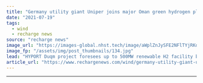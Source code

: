 ```yaml
---
title: "Germany utility giant Uniper joins major Oman green hydrogen plan"
date: "2021-07-19"
tags: 
  - wind
  - recharge news
source: "recharge news"
image_url: "https://images-global.nhst.tech/image/aWplZnJySFE2NFlTYjRKd3FMM05rWkNBUFJybW1YR3hrL1dWWmxIT0FnTT0=/nhst/binary/bf9a8ade04516b57bb75060452b47317"
image_fp: "/assets/img/post_thumbnails/134.jpg"
lead: "HYPORT Duqm project foresees up to 500MW renewable H2 facility by 2026, with German utility slated to negotiate offtake agreements"
article_url: "https://www.rechargenews.com/wind/germany-utility-giant-uniper-joins-major-oman-green-hydrogen-plan/2-1-1041767"
---
```


---
